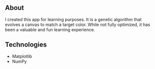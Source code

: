 ## About ##

I created this app for learning purposes. It is a genetic algorithm that evolves a canvas to match a target color. While not fully optimized, it has been a valuable and fun learning experience.

## Technologies ##

- Matplotlib
- NumPy
